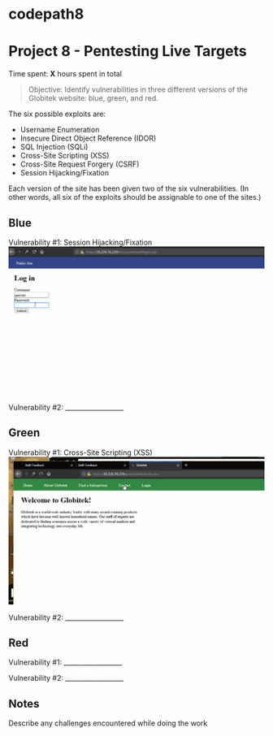 # codepath8

# Project 8 - Pentesting Live Targets

Time spent: **X** hours spent in total

> Objective: Identify vulnerabilities in three different versions of the Globitek website: blue, green, and red.

The six possible exploits are:
* Username Enumeration
* Insecure Direct Object Reference (IDOR)
* SQL Injection (SQLi)
* Cross-Site Scripting (XSS)
* Cross-Site Request Forgery (CSRF)
* Session Hijacking/Fixation

Each version of the site has been given two of the six vulnerabilities. (In other words, all six of the exploits should be assignable to one of the sites.)

## Blue

Vulnerability #1: Session Hijacking/Fixation
<img src="https://github.com/rlucus/codepath8/raw/master/session_hijack.gif">

Vulnerability #2: __________________


## Green

Vulnerability #1: Cross-Site Scripting (XSS)
<img src="https://github.com/rlucus/codepath8/raw/master/XSS.gif">

Vulnerability #2: __________________


## Red

Vulnerability #1: __________________

Vulnerability #2: __________________


## Notes

Describe any challenges encountered while doing the work
